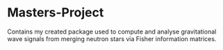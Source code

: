 # Masters-Project
Contains my created package used to compute and analyse gravitational wave signals from merging neutron stars via Fisher information matrices.
